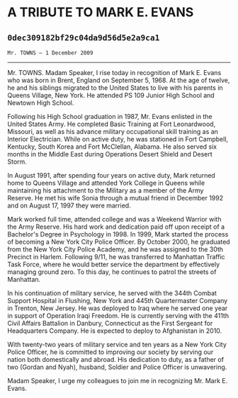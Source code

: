 # A TRIBUTE TO MARK E. EVANS
## `0dec309182bf29c04da9d56d5e2a9ca1`
`Mr. TOWNS — 1 December 2009`

---


Mr. TOWNS. Madam Speaker, I rise today in recognition of Mark E. 
Evans who was born in Brent, England on September 5, 1968. At the age 
of twelve, he and his siblings migrated to the United States to live 
with his parents in Queens Village, New York. He attended PS 109 Junior 
High School and Newtown High School.

Following his High School graduation in 1987, Mr. Evans enlisted in 
the United States Army. He completed Basic Training at Fort 
Leonardwood, Missouri, as well as his advance military occupational 
skill training as an Interior Electrician. While on active duty, he was 
stationed in Fort Campbell, Kentucky, South Korea and Fort McClellan, 
Alabama. He also served six months in the Middle East during Operations 
Desert Shield and Desert Storm.

In August 1991, after spending four years on active duty, Mark 
returned home to Queens Village and attended York College in Queens 
while maintaining his attachment to the Military as a member of the 
Army Reserve. He met his wife Sonia through a mutual friend in December 
1992 and on August 17, 1997 they were married.

Mark worked full time, attended college and was a Weekend Warrior 
with the Army Reserve. His hard work and dedication paid off upon 
receipt of a Bachelor's Degree in Psychology in 1998. In 1999, Mark 
started the process of becoming a New York City Police Officer. By 
October 2000, he graduated from the New York City Police Academy, and 
he was assigned to the 30th Precinct in Harlem. Following 9/11, he was 
transferred to Manhattan Traffic Task Force, where he would better 
service the department by effectively managing ground zero. To this 
day, he continues to patrol the streets of Manhattan.

In his continuation of military service, he served with the 344th 
Combat Support Hospital in Flushing, New York and 445th Quartermaster 
Company in Trenton, New Jersey. He was deployed to Iraq where he served 
one year in support of Operation Iraqi Freedom. He is currently serving 
with the 411th Civil Affairs Battalion in Danbury, Connecticut as the 
First Sergeant for Headquarters Company. He is expected to deploy to 
Afghanistan in 2010.

With twenty-two years of military service and ten years as a New York 
City Police Officer, he is committed to improving our society by 
serving our nation both domestically and abroad. His dedication to 
duty, as a father of two (Gordan and Nyah), husband, Soldier and Police 
Officer is unwavering.

Madam Speaker, I urge my colleagues to join me in recognizing Mr. 
Mark E. Evans.
